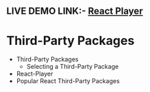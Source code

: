## LIVE DEMO LINK:- <a href='https://player2i0.ccbp.tech/'>React Player</a>

# Third-Party Packages

- Third-Party Packages
  - Selecting a Third-Party Package
- React-Player
- Popular React Third-Party Packages
